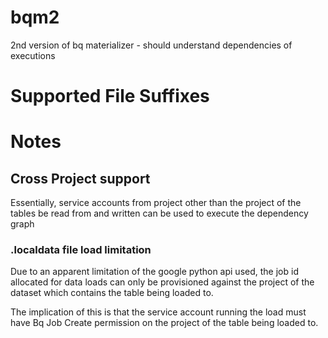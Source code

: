 # bqm2
2nd version of bq materializer - should understand dependencies of executions

# Supported File Suffixes

# Notes

## Cross Project support

Essentially, service accounts from project other than the project of the
tables be read from and written can be used to execute the dependency graph

### .localdata file load limitation
Due to an apparent limitation of the google python api used, the
job id allocated for data loads can only be provisioned against the
project of the dataset which contains the table being loaded to.

The implication of this is that the service account running the load
must have Bq Job Create permission on the project of the table being 
loaded to.
